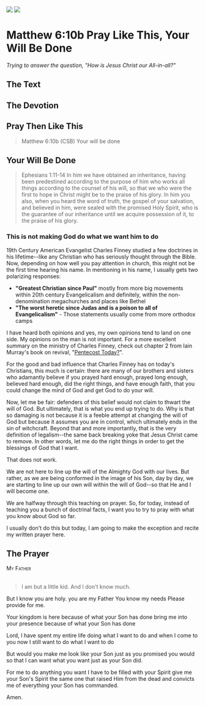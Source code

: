 <img class="intro-right" src="/images/art-matthew.jpg">

<img class="intro-right" src="/images/art-matthew.jpg">

# Matthew 6:10b Pray Like This, Your Will Be Done

*Trying to answer the question, "How is Jesus Christ our All-in-all?"*

## The Text

## The Devotion
## Pray Then Like This

>Matthew 6:10b (CSB) Your will be done

## Your Will Be Done

>Ephesians 1:11-14 In him we have obtained an inheritance, having been predestined according to the purpose of him who works all things according to the counsel of his will, so that we who were the first to hope in Christ might be to the praise of his glory. In him you also, when you heard the word of truth, the gospel of your salvation, and believed in him, were sealed with the promised Holy Spirit, who is the guarantee of our inheritance until we acquire possession of it, to the praise of his glory.

### This is not making God do what we want him to do

19th Century American Evangelist Charles Finney studied a few doctrines in his lifetime--like any Christian who has seriously thought through the Bible. Now, depending on how well you pay attention in church, this might not be the first time hearing his name. In mentioning in his name, I usually gets two polarizing responses:

- **"Greatest Christian since Paul"** mostly from more big movements within 20th century Evangelicalism and definitely, within the non-denomination megachurches and places like Bethel
- **"The worst heretic since Judas and is a poison to all of Evangelicalism"** - Those statements usually come from more orthodox camps

I have heard both opinions and yes, my own opinions tend to land on one side. My opinions on the man is not important. For a more excellent summary on the ministry of Charles Finney, check out chapter 2 from Iain Murray's book on revival, "[Pentecost Today?](https://amzn.to/3ywEDLc)".

For the good and bad influence that Charles Finney has on today's Christians, this much is certain: there are many of our brothers and sisters who adamantly believe if you prayed hard enough, prayed long enough, believed hard enough, did the right things, and have enough faith, that you could change the mind of God and get God to do your will.

Now, let me be fair: defenders of this belief would not claim to thwart the will of God. But ultimately, that is what you end up trying to do. Why is that so damaging is not because it is a feeble attempt at changing the will of God but because it assumes you are in control, which ultimately ends in the sin of witchcraft. Beyond that and more importantly, that is the very definition of legalism--the same back breaking yoke that Jesus Christ came to remove. In other words, let me do the right things in order to get the blessings of God that I want.

That does not work.

We are not here to line up the will of the Almighty God with our lives. But rather, as we are being conformed in the image of his Son, day by day, we are starting to line up our own will within the will of God--so that He and I will become one.

We are halfway through this teaching on prayer. So, for today, instead of teaching you a bunch of doctrinal facts, I want you to try to pray with what you know about God so far.

I usually don't do this but today, I am going to make the exception and recite my written prayer here.

## The Prayer

<div style="font-variant: small-caps;">
My Father
</div>
&nbsp;

>I am but a little kid.
  And I don't know much.

But I know you are holy.
  you are my Father
  You know my needs
  Please provide for me.

Your kingdom is here
  because of what your Son has done
  bring me into your presence
  because of what your Son has done

Lord,
  I have spent my entire life
  doing what I want to do
  and when I come to you now
  I still want to do what I want to do

But would you
  make me look like your Son
  just as you promised you would
  so that I can want what you want
  just as your Son did.

For me to do anything you want
  I have to be filled with your Spirit
  give me your Son's Spirit
  the same one that raised Him from the dead
  and convicts me
  of everything your Son has commanded.

Amen.

